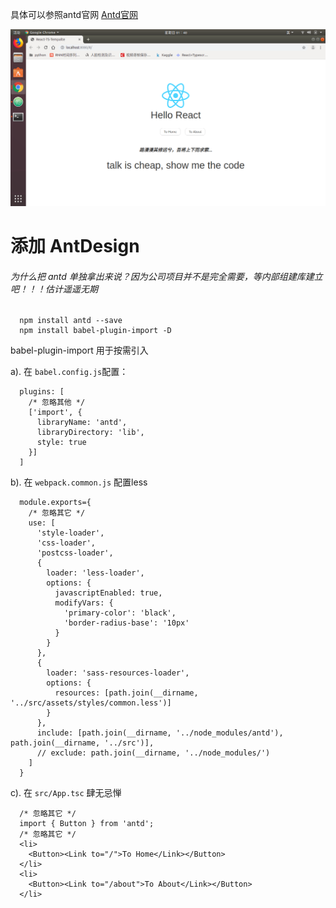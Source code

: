 具体可以参照antd官网 <a href="https://ant.design/docs/react/use-in-typescript-cn" target="_self">Antd官网</a>

![react-ts-antd](./public/react-ts-antd.png "react-ts-antd")

# 添加 AntDesign
###### 为什么把 antd 单独拿出来说？因为公司项目并不是完全需要，等内部组建库建立吧！！！估计遥遥无期

```
  npm install antd --save
  npm install babel-plugin-import -D
```
babel-plugin-import 用于按需引入

  a). 在 `babel.config.js`配置：
  ```
    plugins: [
      /* 忽略其他 */
      ['import', {
        libraryName: 'antd',
        libraryDirectory: 'lib',
        style: true
      }]
    ]
  ```
  b). 在 `webpack.common.js` 配置less
  ```
    module.exports={
      /* 忽略其它 */
      use: [
        'style-loader',
        'css-loader',
        'postcss-loader',
        {
          loader: 'less-loader',
          options: {
            javascriptEnabled: true,
            modifyVars: {
              'primary-color': 'black',
              'border-radius-base': '10px'
            }
          }
        },
        {
          loader: 'sass-resources-loader',
          options: {
            resources: [path.join(__dirname, '../src/assets/styles/common.less')]
          }
        },
        include: [path.join(__dirname, '../node_modules/antd'), path.join(__dirname, '../src')],
        // exclude: path.join(__dirname, '../node_modules/')
      ]
    }
  ```
  c). 在 `src/App.tsc` 肆无忌惮
  ```
    /* 忽略其它 */
    import { Button } from 'antd';
    /* 忽略其它 */
    <li>
      <Button><Link to="/">To Home</Link></Button>
    </li>
    <li>
      <Button><Link to="/about">To About</Link></Button>
    </li>

  ```
